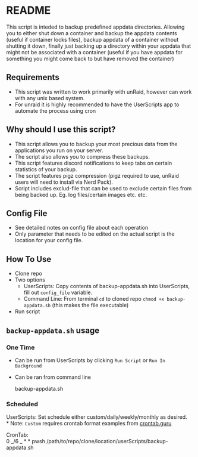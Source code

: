 # README

This script is inteded to backup predefined appdata directories. Allowing you to either shut down a container and backup the appdata contents (useful if container locks files), backup appdata of a container without shutting it down, finally just backing up a directory within your appdata that might not be associated with a container (useful if you have appdata for something you might come back to but have removed the container)

## Requirements

- This script was written to work primarily with unRaid, however can work with any unix based system.
- For unraid it is highly recommended to have the UserScripts app to automate the process using cron

## Why should I use this script?

- This script allows you to backup your most precious data from the applications you run on your server.
- The script also allows you to compress these backups.
- This script features discord notifications to keep tabs on certain statistics of your backup.
- The script features pigz compression (pigz required to use, unRaid users will need to install via Nerd Pack).
- Script includes exclud-file that can be used to exclude certain files from being backed up. Eg. log files/certain images etc. etc.

## Config File

- See detailed notes on config file about each operation
- Only parameter that needs to be edited on the actual script is the location for your config file.

## How To Use

- Clone repo
- Two options
  - UserScripts: Copy contents of backup-appdata.sh into UserScripts, fill out `config_file` variable.
  - Command Line: From terminal `cd` to cloned repo `chmod +x backup-appdata.sh` (this makes the file executable)
- Run script

## `backup-appdata.sh` usage

### One Time

- Can be run from UserScripts by clicking `Run Script` or `Run In Background`

- Can be ran from command line

  backup-appdata.sh

### Scheduled

UserScripts: Set schedule either custom/daily/weekly/monthly as desired. <br> \* Note: `Custom` requires crontab format examples from [crontab.guru](https://crontab.guru)

CronTab:  
 0 _/6 _ \* \* pwsh /path/to/repo/clone/location/userScripts/backup-appdata.sh
